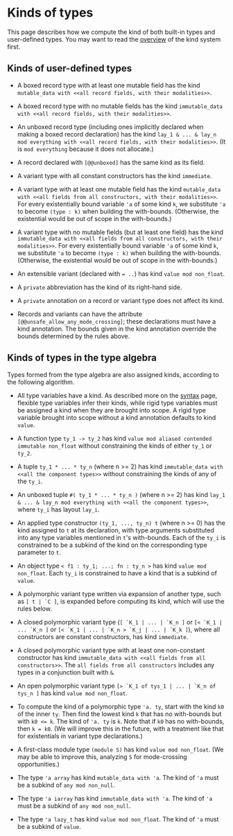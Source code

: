 # Kinds of types

[overview]: index.md

This page describes how we compute the kind of both built-in types and
user-defined types. You may want to read the [overview][] of the kind
system first.

## Kinds of user-defined types

* A boxed record type with at least one mutable field has the kind
  `mutable_data with <<all record fields, with their modalities>>`.

* A boxed record type with no mutable fields has the kind `immutable_data with
  <<all record fields, with their modalities>>`.

* An unboxed record type (including ones implicitly declared when making a boxed
record declaration) has the kind `lay_1 & ... & lay_n mod everything with <<all
record fields, with their modalities>>`. (It is `mod everything` because it does
not allocate.)

* A record declared with `[@@unboxed]` has the same kind as its field.

* A variant type with all constant constructors has the kind `immediate`.

* A variant type with at least one mutable field has the kind `mutable_data with
<<all fields from all constructors, with their modalities>>`. For every
existentially bound variable `'a` of some kind `k`, we substitute `'a` to become
`(type : k)` when building the with-bounds. (Otherwise, the existential would
be out of scope in the with-bounds.)

* A variant type with no mutable fields (but at least one field) has the kind
`immutable_data with <<all fields from all constructors, with their
modalities>>`. For every existentially bound variable `'a` of some kind `k`, we
substitute `'a` to become `(type : k)` when building the
with-bounds. (Otherwise, the existential would be out of scope in the
with-bounds.)

* An extensible variant (declared with `= ..`) has kind `value mod non_float`.

* A `private` abbreviation has the kind of its right-hand side.

* A `private` annotation on a record or variant type does not affect its kind.

* Records and variants can have the attribute
  `[@@unsafe_allow_any_mode_crossing]`; these declarations must have a kind
  annotation. The bounds given in the kind annotation override the bounds
  determined by the rules above.

## Kinds of types in the type algebra

Types formed from the type algebra are also assigned kinds, according to
the following algorithm.

* All type variables have a kind. As described more on the [syntax](syntax.md)
page, flexible type variables infer their kinds, while rigid type variables must
be assigned a kind when they are brought into scope. A rigid type variable
brought into scope without a kind annotation defaults to kind `value`.

* A function type `ty_1 -> ty_2` has kind `value mod aliased contended immutable
non_float` without constraining the kinds of either `ty_1` or `ty_2`.

* A tuple `ty_1 * ... * ty_n` (where n >= 2) has kind `immutable_data with <<all
the component types>>` without constraining the kinds of any of the `ty_i`.

* An unboxed tuple `#( ty_1 * ... * ty_n )` (where n >= 2) has kind `lay_1 &
  ... & lay_n mod everything with <<all the component types>>`, where `ty_i` has
  layout `lay_i`.

* An applied type constructor `(ty_1, ..., ty_n) t` (where n >= 0) has the kind
assigned to `t` at its declaration, with type arguments substituted into any
type variables mentioned in `t`'s with-bounds. Each of the `ty_i` is constrained
to be a subkind of the kind on the corresponding type parameter to `t`.

* An object type `< f1 : ty_1; ...; fn : ty_n >` has kind `value mod
non_float`. Each `ty_i` is constrained to have a kind that is a subkind of
`value`.

* A polymorphic variant type written via expansion of another type, such as ``[
t | `C ]``, is expanded before computing its kind, which will use the rules
below.

* A closed polymorphic variant type (``[ `K_1 | ... | `K_n ]`` or
``[< `K_1 | ... `K_n ]`` or ``[< `K_1 | ... | `K_n > `K_j | ... | `K_k ]``),
where all constructors are constant constructors, has kind `immediate`.

* A closed polymorphic variant type with at least one non-constant constructor
has kind `immutable_data with <<all fields from all constructors>>`. The
`all fields from all constructors` includes any types in a conjunction built
with `&`.

* An open polymorphic variant type ``[> `K_1 of tys_1 | ... | `K_n of tys_n ]``
has kind `value mod non_float`.

* To compute the kind of a polymorphic type `'a. ty`, start with the kind `k0`
of the inner `ty`. Then find the lowest kind `k` that has no with-bounds but
with `k0 <= k`. The kind of `'a. ty` is `k`. Note that if `k0` has no
with-bounds, then `k = k0`. (We will improve this in the future, with a
treatment like that for existentials in variant type declarations.)

* A first-class module type `(module S)` has kind `value mod non_float`. (We may
be able to improve this, analyzing `S` for mode-crossing opportunities.)

* The type `'a array` has kind `mutable_data with 'a`. The kind of `'a` must
be a subkind of `any mod non_null`.

* The type `'a iarray` has kind `immutable_data with 'a`. The kind of `'a` must
be a subkind of `any mod non_null`.

* The type `'a lazy_t` has kind `value mod non_float`. The kind of `'a` must be
a subkind of `value`.
